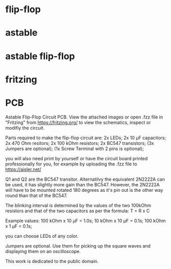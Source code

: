 # flip-flop
# astable
# astable flip-flop
# fritzing 
# PCB


Astable Flip-Flop Circuit PCB.
View the attached images or 
open .fzz file in "Fritzing" from https://fritzing.org/ to view the schematics, inspect or modifiy the circuit.

Parts required to make the flip-flop circuit are:
2x LEDs;
2x 10 μF capacitors;
2x 470 Ohm resitors;
2x 100 kOhm resistors;
2x BC547 transistors;
(3x Jumpers are optional);
(1x Screw Terminal with 2 pins is optional);

you will also need print by yourself or have the circuit board printed professionally for you, 
for example by uploading the .fzz file to https://aisler.net/

Q1 and Q2 are the BC547 transitor.
Alternatilvy the equivalent 2N2222A can be used, it has slightly more gain than the BC547.
However, the 2N2222A will have to be mounted rotated 180 degrees as it's pin out is the other way round than that of the BC547.

The blinking interval is determined by the values of the two 100kOhm resistors and that of the two capacitors as per the formula: T = R x C

Example values:
100 kOhm x 10 μF = 1.0s;
 10 kOhm x 10 μF = 0.1s;
100 kOhm x  1 μF = 0.1s;

you can choose LEDs of any color.

Jumpers are optional. Use them for picking up the square waves and displaying them on an oscilloscope.

This work is dedicated to the public domain. 




